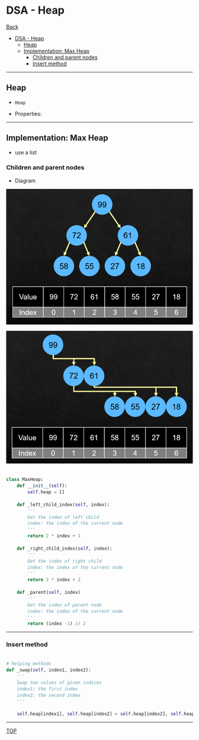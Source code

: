 # DSA - Heap

[Back](../../index.md)

- [DSA - Heap](#dsa---heap)
  - [Heap](#heap)
  - [Implementation: Max Heap](#implementation-max-heap)
    - [Children and parent nodes](#children-and-parent-nodes)
    - [Insert method](#insert-method)

---

## Heap

- `Heap`

- Properties:

---

## Implementation: Max Heap

- use a list

### Children and parent nodes

- Diagram

![heap_list_diagram](./pic/heap_list_diagram01.png)

![heap_list_diagram](./pic/heap_list_diagram02.png)

```py

class MaxHeap:
    def __init__(self):
        self.heap = []

    def _left_child_index(self, index):
        '''
        Get the index of left child
        index: the index of the current node
        '''
        return 2 * index + 1

    def _right_child_index(self, index):
        '''
        Get the index of right child
        index: the index of the current node
        '''
        return 2 * index + 2

    def _parent(self, index)
        '''
        Get the index of parent node
        index: the index of the current node
        '''
        return (index -1) // 2
```

---

### Insert method

```py

# helping methods
def _swap(self, index1, index2):
    '''
    Swap two values of given indices
    index1: the first index
    index2: the second index
    '''

    self.heap[index1], self.heap[index2] = self.heap[index2], self.heap[index1]


```

---

[TOP](#dsa---heap)
